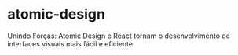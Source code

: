 # atomic-design
Unindo Forças: Atomic Design e React tornam o desenvolvimento de interfaces visuais mais fácil e eficiente
